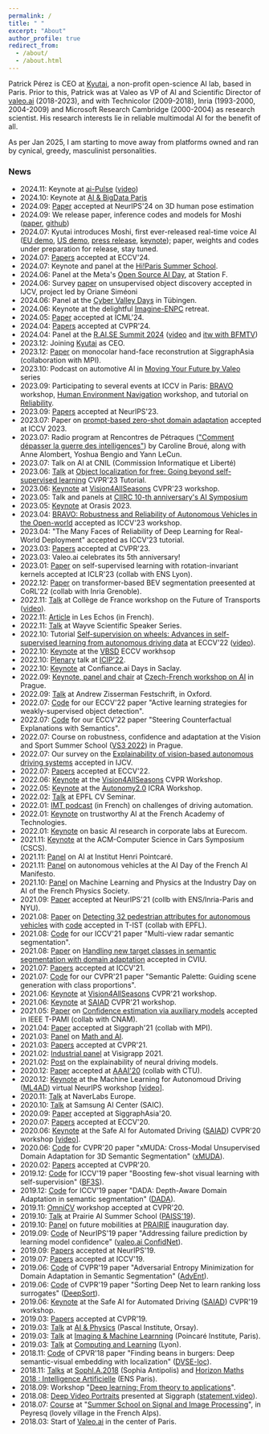 ```yaml
---
permalink: /
title: " "
excerpt: "About"
author_profile: true
redirect_from: 
  - /about/
  - /about.html
---
```


Patrick Pérez is CEO at [Kyutai](https://kyutai.org), a non-profit open-science AI lab, based in Paris. Prior to this, Patrick was at Valeo as VP of AI and Scientific Director of [valeo.ai](https://valeoai.github.io/blog/) (2018-2023), and with Technicolor (2009-2018), Inria (1993-2000, 2004-2009) and Microsoft Research Cambridge (2000-2004) as research scientist. His research interests lie in reliable multimodal AI for the benefit of all.  

As per Jan 2025, I am starting to move away from platforms owned and ran by cynical, greedy, masculinist personalities.  

### News
* 2024.11: Keynote at [ai-Pulse](https://www.ai-pulse.eu) ([video](https://youtu.be/Fm-4NL-Rw2M?list=PL8WjEBDU6iMI56yQ1qusdZgLIiEONmZG8&t=6576))
* 2024.10: Keynote at [AI & BigData Paris](https://www.bigdataparis.com/fr)
* 2024.09: [Paper](https://arxiv.org/abs/2312.06386) accepted at NeurIPS'24 on 3D human pose estimation  
* 2024.09: We release paper, inference codes and models for Moshi ([paper](./files/Moshi-2024-09-18.pdf), [github](https://github.com/kyutai-labs/moshi))
* 2024.07: Kyutai introduces Moshi, first ever-released real-time voice AI ([EU demo](https://moshi.chat), [US demo](https://us.moshi.chat), [press release](https://kyutai.org/cp_moshi.pdf), [keynote](https://www.youtube.com/live/hm2IJSKcYvo)); paper, weights and codes under preparation for release, stay tuned.
* 2024.07: [Papers](https://ptrckprz.github.io/conf/) accepted at ECCV'24.
* 2024.07: Keynote and panel at the [Hi!Paris Summer School](https://www.hi-paris.fr/summer-school-2024).
* 2024.06: Panel at the Meta's [Open Source AI Day](https://events.atmeta.com/aiopensourcedayparis), at Station F.
* 2024.06: Survey [paper](https://valeoai.github.io/blog/publications/unsupervised_object_localization_survey/) on unsupervised object discovery accepted in IJCV, project led by Oriane Siméoni
* 2024.06: Panel at the [Cyber Valley Days](https://cyber-valley.de/cyber-valley-days) in Tübingen.
* 2024.06: Keynote at the delightful [Imagine-ENPC](https://x.com/ImagineEnpc) retreat.
* 2024.05: [Paper](https://ptrckprz.github.io/conf/) accepted at ICML'24.
* 2024.04: [Papers](https://ptrckprz.github.io/conf/) accepted at CVPR'24.
* 2024.04: Panel at the [R.AI.SE Summit 2024](https://www.raisesummit.com) ([video](https://youtu.be/wvbOUcHSF9Q) and [itw with BFMTV](https://www.bfmtv.com/economie/replay-emissions/01-business/kyutai-des-talents-francais-au-service-d-une-ia-plus-ouverte-et-souveraine-13-04_VN-202404130326.html))
* 2023.12: Joining [Kyutai](https://kyutai.org) as CEO.   
* 2023.12: [Paper](https://vcai.mpi-inf.mpg.de/projects/Decaf/) on monocolar hand-face reconstrution at SiggraphAsia (collaboration with MPI).  
* 2023.10: Podcast on automotive AI in [Moving Your Future by Valeo](https://shows.acast.com/moving-your-future-by-valeo/episodes/how-is-ai-transforming-the-automotive-industry) series  
* 2023.09: Participating to several events at ICCV in Paris: [BRAVO](https://valeoai.github.io/bravo/) workshop,  [Human Environment Navigation](https://jrdb.erc.monash.edu/workshops/iccv2023) workshop, and tutorial on [Reliability](https://abursuc.github.io/many-faces-reliability/). 
* 2023.09: [Papers](https://ptrckprz.github.io/conf/) accepted at NeurIPS'23.
* 2023.07: Paper on [prompt-based zero-shot domain adaptation](https://arxiv.org/abs/2212.03241) accepted at ICCV 2023.  
* 2023.07: Radio program at Rencontres de Pétraques (["Comment dépasser la guerre des intelligences"](https://www.radiofrance.fr/franceculture/podcasts/les-rencontres-de-petrarque/peut-on-depasser-la-guerre-des-intelligences-1975758)) by Caroline Broué, along with Anne Alombert, Yoshua Bengio and Yann LeCun.
* 2023.07: Talk on AI at CNIL (Commission Informatique et Liberté) 
* 2023.06: [Talk](https://ptrckprz.github.io/pres/) at [Object localization for free: Going beyond self-supervised learning](https://osimeoni.github.io/object-localization-for-free/) CVPR'23 Tutorial.
* 2023.06: [Keynote](https://ptrckprz.github.io/pres/) at [Vision4AllSeasons](https://vision4allseason.net/) CVPR'23 workshop. 
* 2023.05: Talk and panels at [CIIRC 10-th anniversary's AI Symposium](https://industry-ai.cz/ai-symposium/)
* 2023.05: [Keynote](https://ptrckprz.github.io/pres/) at Orasis 2023. 
* 2023.04: [BRAVO: Robustness and Reliability of Autonomous Vehicles in the Open-world](https://valeoai.github.io/bravo/) accepted as ICCV'23 workshop.
* 2023.04: "The Many Faces of Reliability of Deep Learning for Real-World Deployment" accepted as ICCV'23 tutorial.   
* 2023.03: [Papers](https://ptrckprz.github.io/conf/) accepted at CVPR'23.
* 2023.03: Valeo.ai celebrates its 5th anniversary!
* 2023.01: [Paper](https://ptrckprz.github.io/conf/) on self-supervised learning with rotation-invariant kernels accepted at ICLR'23 (collab with ENS Lyon).
* 2022.12: [Paper](https://ptrckprz.github.io/conf/) on transformer-based BEV segmentation preesented at CoRL'22 (collab with Inria Grenoble).
* 2022.11: [Talk](https://ptrckprz.github.io/pres/) at Collège de France workshop on the Future of Transports ([video](https://www.youtube.com/watch?v=n6eIMCbgSiI)).
* 2022.11: [Article](https://www.lesechos.fr/idees-debats/cercle/opinion-vehicules-autonomes-partageons-les-donnees-1875142) in Les Echos (in French).
* 2022.11: [Talk](https://ptrckprz.github.io/pres/) at Wayve Scientific Speaker Series.
* 2022.10: Tutorial [Self-supervision on wheels: Advances in self-supervised learning from autonomous driving data](https://gidariss.github.io/ssl-on-wheels-eccv2022/) at ECCV'22 ([video](https://www.youtube.com/watch?v=RhNZUyOubfE)).
* 2022.10: [Keynote](https://ptrckprz.github.io/pres/) at the [VBSD](https://wvbsd.github.io/2022/index.html) ECCV workhsop
* 2022.10: [Plenary](https://ptrckprz.github.io/pres/) talk at [ICIP'22](https://2022.ieeeicip.org/).
* 2022.10: [Keynote](https://ptrckprz.github.io/pres/) at Confiance.ai Days in Saclay.
* 2022.09: [Keynote, panel and chair](https://ptrckprz.github.io/pres/) at [Czech-French workshop on AI](https://czech-french-ai.eu/) in Prague.
* 2022.09: [Talk](https://ptrckprz.github.io/pres/) at Andrew Zisserman Festschrift, in Oxford.
* 2022.07: [Code](https://github.com/huyvvo/BiB) for our ECCV'22 paper "Active learning strategies for weakly-supervised object detection".
* 2022.07: [Code](https://github.com/valeoai/STEEX) for our ECCV'22 paper "Steering Counterfactual Explanations with Semantics".
* 2022.07: Course on robustness, confidence and adaptation at the Vision and Sport Summer School ([VS3 2022](http://cmp.felk.cvut.cz/summerschool2022/)) in Prague.
* 2022.07: Our survey on the [Explainability of vision-based autonomous driving systems](https://arxiv.org/abs/2101.05307) accepted in IJCV.
* 2022.07: [Papers](https://ptrckprz.github.io/conf/) accepted at ECCV'22.
* 2022.06: [Keynote](https://ptrckprz.github.io/pres/) at the [Vision4AllSeasons](https://vision4allseason.net/workshop-at-cvpr22/) CVPR Workshop.
* 2022.05: [Keynote](https://ptrckprz.github.io/pres/) at the [Autonomy2.0](https://www.icra2022av.org/) ICRA Workshop.
* 2022.02: [Talk](https://ptrckprz.github.io/pres/) at EPFL CV Seminar.
* 2022.01: [IMT podcast](https://imtech.wp.imt.fr/2022/01/26/voitures-intelligentes-sur-la-route-de-lautonomie/) (in French) on challenges of driving automation.
* 2022.01: [Keynote](https://ptrckprz.github.io/pres/) on trustworthy AI at the French Academy of Technologies. 
* 2022.01: [Keynote](https://ptrckprz.github.io/pres/) on basic AI research in corporate labs at Eurecom. 
* 2021.11: [Keynote](https://ptrckprz.github.io/pres/) at the ACM-Computer Science in Cars Symposium (CSCS).
* 2021.11: [Panel](https://ptrckprz.github.io/pres/) on AI at Institut Henri Pointcaré.
* 2021.11: [Panel](https://ptrckprz.github.io/pres/) on autonomous vehicles at the AI Day of the French AI Manifesto.
* 2021.10: [Panel](https://ptrckprz.github.io/pres/) on Machine Learning and Physics at the Industry Day on AI of the French Physics Society.
* 2021.09: [Paper](https://ptrckprz.github.io/conf/) accepted at NeurIPS'21 (collb with ENS/Inria-Paris and NYU).
* 2021.08: [Paper](https://ptrckprz.github.io/vaipub) on [Detecting 32 pedestrian attributes for autonomous vehicles](https://arxiv.org/abs/2012.02647) with [code](https://github.com/vita-epfl/detection-attributes-fields) accepted in T-IST (collab with EPFL).
* 2021.08: [Code](https://github.com/valeoai/MVRSS) for our ICCV'21 paper "Multi-view radar semantic segmentation".
* 2021.08: [Paper](https://ptrckprz.github.io/jal/) on [Handling new target classes in semantic segmentation with domain adaptation](https://arxiv.org/abs/2004.01130) accepted in CVIU.
* 2021.07: [Papers](https://ptrckprz.github.io/conf/) accepted at ICCV'21.
* 2021.07: [Code](https://github.com/valeoai/SemanticPalette) for our CVPR'21 paper "Semantic Palette: Guiding scene generation with class proportions".
* 2021.06: [Keynote](https://ptrckprz.github.io/pres/) at [Vision4AllSeasons](https://vision4allseason.net/workshop-at-cvpr21/) CVPR'21 workshop.
* 2021.06: [Keynote](https://ptrckprz.github.io/pres/) at [SAIAD](https://sites.google.com/view/saiad2021) CVPR'21 workshop.
* 2021.05: [Paper](https://ptrckprz.github.io/jal/) on [Confidence estimation via auxiliary models](https://arxiv.org/abs/2012.06508) accepted in IEEE T-PAMI (collab with CNAM).
* 2021.04: [Paper](https://ptrckprz.github.io/conf/) accepted at Siggraph'21 (collab with MPI).
* 2021.03: [Panel](https://ptrckprz.github.io/pres/) on [Math and AI](https://www.math-ia.fr/).
* 2021.03: [Papers](https://ptrckprz.github.io/conf/) accepted at CVPR'21. 
* 2021.02: [Industrial panel](https://ptrckprz.github.io/pres/) at Visigrapp 2021. 
* 2021.02: [Post](https://valeoai.github.io/blog/2021/02/18/explainable-driving.html) on the explainability of neural driving models. 
* 2020.12: [Paper](https://ptrckprz.github.io/conf/) accepted at [AAAI'20](https://aaai.org/Conferences/AAAI-21/) (collab with CTU).
* 2020.12: [Keynote](https://ptrckprz.github.io/pres/) at the Machine Learning for Autonomoud Driving ([ML4AD](https://ml4ad.github.io/)) virtual NeurIPS workshop [[video](https://slideslive.com/38938157/addressing-some-challenges-of-ml4ad)].
* 2020.11: [Talk](https://ptrckprz.github.io/pres/) at NaverLabs Europe.
* 2020.10: [Talk](https://ptrckprz.github.io/pres/) at Samsung AI Center (SAIC).
* 2020.09: [Paper](https://ptrckprz.github.io/conf/) accepted at SiggraphAsia'20.
* 2020.07: [Papers](https://ptrckprz.github.io/conf/) accepted at ECCV'20.
* 2020.06: [Keynote](https://ptrckprz.github.io/pres/) at the Safe AI for Automated Driving ([SAIAD](https://sites.google.com/view/saiad2020)) CVPR'20 workshop [[video](https://www.youtube.com/watch?v=JIUk2EYgp2M)].
* 2020.06: [Code](https://ptrckprz.github.io/data/) for CVPR'20 paper "xMUDA: Cross-Modal Unsupervised Domain Adaptation for 3D Semantic Segmentation" ([xMUDA](https://github.com/valeoai/xmud)).
* 2020.02: [Papers](https://ptrckprz.github.io/conf/) accepted at CVPR'20.
* 2019.12: [Code](https://ptrckprz.github.io/data/) for ICCV'19 paper "Boosting few-shot visual learning with self-supervision" ([BF3S](https://github.com/valeoai/BF3S)). 
* 2019.12: [Code](https://ptrckprz.github.io/data/) for ICCV'19 paper "DADA: Depth-Aware Domain Adaptation in semantic segmentation" ([DADA](https://github.com/valeoai/DADA)). 
* 2019.11: [OmniCV](https://sites.google.com/view/omnicv-cvpr2020/home) workshop accepted at CVPR'20.  
* 2019.10: [Talk](https://ptrckprz.github.io/pres/) at Prairie AI Summer School ([PAISS'19](https://project.inria.fr/paiss/)).  
* 2019.10: [Panel](https://ptrckprz.github.io/pres/) on future mobilities at [PRAIRIE](https://prairie-institute.fr/) inauguration day. 
* 2019.09: [Code](https://ptrckprz.github.io/data/) of NeurIPS'19 paper "Addressing failure prediction by learning model confidence" ([valeo.ai ConfidNet](https://github.com/valeoai/ConfidNet)). 
* 2019.09: [Papers](https://ptrckprz.github.io/conf/) accepted at NeurIPS'19.
* 2019.07: [Papers](https://ptrckprz.github.io/conf/) accepted at ICCV'19.
* 2019.06: [Code](https://ptrckprz.github.io/data/) of CVPR'19 paper "Adversarial Entropy Minimization for Domain Adaptation in Semantic Segmentation" ([AdvEnt](https://github.com/valeoai/ADVENT)).    
* 2019.06: [Code](https://ptrckprz.github.io/data/) of CVPR'19 paper "Sorting Deep Net to learn ranking loss surrogates" ([DeepSort](https://github.com/technicolor-research/sodeep)).  
* 2019.06: [Keynote](https://ptrckprz.github.io/pres/) at the Safe AI for Automated Driving ([SAIAD](https://sites.google.com/view/saiad-wscvpr19)) CVPR'19 workshop.     
* 2019.03: [Papers](https://ptrckprz.github.io/conf/) accepted at CVPR'19.  
* 2019.03: [Talk](https://ptrckprz.github.io/pres/) at [AI & Physics](https://physai.sciencesconf.org/) (Pascal Institute, Orsay).
* 2019.03: [Talk](https://ptrckprz.github.io/pres/) at [Imaging & Machine Learnning](https://imaging-in-paris.github.io/semester2019/workshop3prog/) (Poincaré Institute, Paris).
* 2019.03: [Talk](https://ptrckprz.github.io/pres/) at [Computing and Learning](https://indico.mathrice.fr/event/153/overview) (Lyon).
* 2018.11: [Code](https://ptrckprz.github.io/data/) of  CPVR'18 paper "Finding beans in burgers: Deep semantic-visual embedding with localization" ([DVSE-loc](https://github.com/technicolor-research/dsve-loc)).  
* 2018.11: [Talks](https://ptrckprz.github.io/pres/) at [SophI.A.2018](http://sophia-summit.com/sophia2018/en#.W5KcfKf-jDc) (Sophia Antipolis) and [Horizon Maths 2018 : Intelligence Artificielle](https://www.sciencesmaths-paris.fr/fr/horizon-maths-2018-intelligence-artificielle-957.htm) (ENS Paris).  
* 2018.09: Workshop "[Deep learning: From theory to applications](https://www.lebesgue.fr/content/sem2018-deeplearning)". 
* 2018.08: [Deep Video Portraits](https://web.stanford.edu/~zollhoef/papers/SG2018_DeepVideo/page.html) presented at Siggraph ([statement](https://techxplore.com/news/2018-08-ai-dodgy-lip-sync-dubbing.html),[video](https://www.youtube.com/watch?v=qc5P2bvfl44)).   
* 2018.07: [Course](https://ptrckprz.github.io/pres/) at "[Summer School on Signal and Image Processing](http://www.gretsi.fr/peyresq18/cours.php)", in Peyresq (lovely village in the French Alps).
* 2018.03: Start of [Valeo.ai](https://ptrckprz.github.io/valeoai/) in the center of Paris.
